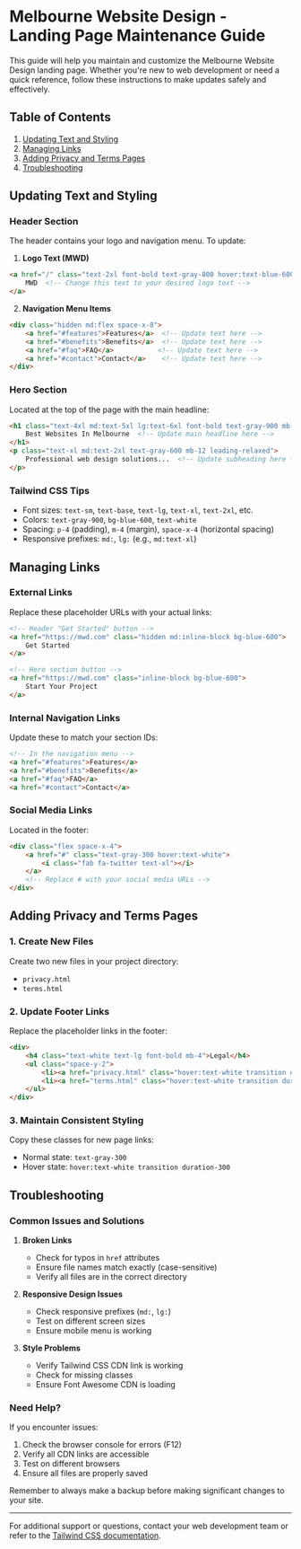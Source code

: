 # Melbourne Website Design - Landing Page Maintenance Guide

This guide will help you maintain and customize the Melbourne Website Design landing page. Whether you're new to web development or need a quick reference, follow these instructions to make updates safely and effectively.

## Table of Contents
1. [Updating Text and Styling](#updating-text-and-styling)
2. [Managing Links](#managing-links)
3. [Adding Privacy and Terms Pages](#adding-privacy-and-terms-pages)
4. [Troubleshooting](#troubleshooting)

## Updating Text and Styling

### Header Section
The header contains your logo and navigation menu. To update:

1. **Logo Text (MWD)**
```html
<a href="/" class="text-2xl font-bold text-gray-800 hover:text-blue-600 transition duration-300">
    MWD  <!-- Change this text to your desired logo text -->
</a>
```

2. **Navigation Menu Items**
```html
<div class="hidden md:flex space-x-8">
    <a href="#features">Features</a>  <!-- Update text here -->
    <a href="#benefits">Benefits</a>  <!-- Update text here -->
    <a href="#faq">FAQ</a>           <!-- Update text here -->
    <a href="#contact">Contact</a>    <!-- Update text here -->
</div>
```

### Hero Section
Located at the top of the page with the main headline:

```html
<h1 class="text-4xl md:text-5xl lg:text-6xl font-bold text-gray-900 mb-6 leading-tight tracking-tight">
    Best Websites In Melbourne  <!-- Update main headline here -->
</h1>
<p class="text-xl md:text-2xl text-gray-600 mb-12 leading-relaxed">
    Professional web design solutions...  <!-- Update subheading here -->
</p>
```

### Tailwind CSS Tips
- Font sizes: `text-sm`, `text-base`, `text-lg`, `text-xl`, `text-2xl`, etc.
- Colors: `text-gray-900`, `bg-blue-600`, `text-white`
- Spacing: `p-4` (padding), `m-4` (margin), `space-x-4` (horizontal spacing)
- Responsive prefixes: `md:`, `lg:` (e.g., `md:text-xl`)

## Managing Links

### External Links
Replace these placeholder URLs with your actual links:

```html
<!-- Header "Get Started" button -->
<a href="https://mwd.com" class="hidden md:inline-block bg-blue-600">
    Get Started
</a>

<!-- Hero section button -->
<a href="https://mwd.com" class="inline-block bg-blue-600">
    Start Your Project
</a>
```

### Internal Navigation Links
Update these to match your section IDs:

```html
<!-- In the navigation menu -->
<a href="#features">Features</a>
<a href="#benefits">Benefits</a>
<a href="#faq">FAQ</a>
<a href="#contact">Contact</a>
```

### Social Media Links
Located in the footer:

```html
<div class="flex space-x-4">
    <a href="#" class="text-gray-300 hover:text-white">
        <i class="fab fa-twitter text-xl"></i>
    </a>
    <!-- Replace # with your social media URLs -->
</div>
```

## Adding Privacy and Terms Pages

### 1. Create New Files
Create two new files in your project directory:
- `privacy.html`
- `terms.html`

### 2. Update Footer Links
Replace the placeholder links in the footer:

```html
<div>
    <h4 class="text-white text-lg font-bold mb-4">Legal</h4>
    <ul class="space-y-2">
        <li><a href="privacy.html" class="hover:text-white transition duration-300">Privacy Policy</a></li>
        <li><a href="terms.html" class="hover:text-white transition duration-300">Terms of Service</a></li>
    </ul>
</div>
```

### 3. Maintain Consistent Styling
Copy these classes for new page links:
- Normal state: `text-gray-300`
- Hover state: `hover:text-white transition duration-300`

## Troubleshooting

### Common Issues and Solutions

1. **Broken Links**
   - Check for typos in `href` attributes
   - Ensure file names match exactly (case-sensitive)
   - Verify all files are in the correct directory

2. **Responsive Design Issues**
   - Check responsive prefixes (`md:`, `lg:`)
   - Test on different screen sizes
   - Ensure mobile menu is working

3. **Style Problems**
   - Verify Tailwind CSS CDN link is working
   - Check for missing classes
   - Ensure Font Awesome CDN is loading

### Need Help?
If you encounter issues:
1. Check the browser console for errors (F12)
2. Verify all CDN links are accessible
3. Test on different browsers
4. Ensure all files are properly saved

Remember to always make a backup before making significant changes to your site.

---

For additional support or questions, contact your web development team or refer to the [Tailwind CSS documentation](https://tailwindcss.com/docs).